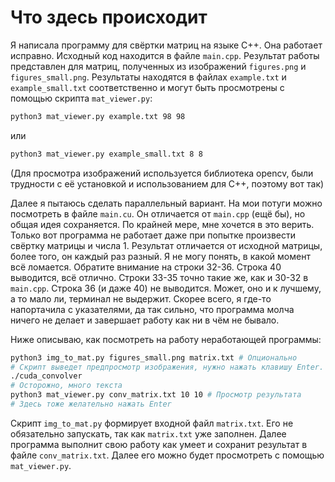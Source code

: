 # Что здесь происходит
Я написала программу для свёртки матриц на языке C++. Она работает исправно. Исходный код находится в файле `main.cpp`. Результат работы представлен для матриц, полученных из изображений `figures.png` и `figures_small.png`. Результаты находятся в файлах `example.txt` и `example_small.txt` соответственно и могут быть просмотрены с помощью скрипта `mat_viewer.py`:
```bash
python3 mat_viewer.py example.txt 98 98
```
или
```bash
python3 mat_viewer.py example_small.txt 8 8
```
(Для просмотра изображений используется библиотека opencv, были трудности с её установкой и использованием для C++, поэтому вот так)

Далее я пытаюсь сделать параллельный вариант. На мои потуги можно посмотреть в файле `main.cu`. Он отличается от `main.cpp` (ещё бы), но общая идея сохраняется. По крайней мере, мне хочется в это верить. Только вот программа не работает даже при попытке произвести свёртку матрицы и числа 1. Результат отличается от исходной матрицы, более того, он каждый раз разный. Я не могу понять, в какой момент всё ломается. Обратите внимание на строки 32-36. Строка 40 выводится, всё отлично. Строки 33-35 точно такие же, как и 30-32 в `main.cpp`. Строка 36 (и даже 40) не выводится. Может, оно и к лучшему, а то мало ли, терминал не выдержит. Скорее всего, я где-то напортачила с указателями, да так сильно, что программа молча ничего не делает и завершает работу как ни в чём не бывало.

Ниже описываю, как посмотреть на работу неработающей программы:
```bash
python3 img_to_mat.py figures_small.png matrix.txt # Опционально
# Скрипт выведет предпросмотр изображения, нужно нажать клавишу Enter. Иначе процесс зависнет и придётся прибить его вручную
./cuda_convolver
# Осторожно, много текста
python3 mat_viewer.py conv_matrix.txt 10 10 # Просмотр результата
# Здесь тоже желательно нажать Enter
```
Скрипт `img_to_mat.py` формирует входной файл `matrix.txt`. Его не обязательно запускать, так как `matrix.txt` уже заполнен. Далее программа выполнит свою работу как умеет и сохранит результат в файле `conv_matrix.txt`. Далее его можно будет просмотреть с помощью `mat_viewer.py`.
